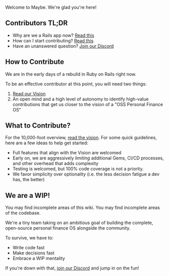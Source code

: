 Welcome to Maybe. We're glad you're here!

## Contributors TL;DR

- Why are we a Rails app now? [Read this](https://x.com/Shpigford/status/1753188910304301260?s=20)
- How can I start contributing? [Read this](#how-to-contribute)
- Have an unanswered question? [Join our Discord](https://link.maybe.co/discord)

## How to Contribute

We are in the early days of a rebuild in Ruby on Rails right now.

To be an effective contributor at this point, you will need two things:

1. [Read our Vision](https://github.com/maybe-finance/maybe/wiki/vision)
2. An open mind and a high level of autonomy to identify high-value contributions that get us closer to the vision of a "OSS Personal Finance OS"

## What to Contribute?

For the 10,000-foot overview, [read the vision](https://github.com/maybe-finance/maybe/wiki/vision).  For some quick guidelines, here are a few ideas to help get started:

- Full features that align with the Vision are welcomed
- Early on, we are aggressively _limiting_ additional Gems, CI/CD processes, and other overhead that adds complexity
- Testing is welcomed, but 100% code coverage is not a priority.
- We favor simplicity over optionality (i.e. the less decision fatigue a dev has, the better)

## We are a WIP!

You may find incomplete areas of this wiki. You may find incomplete areas of the codebase.

We're a tiny team taking on an ambitious goal of building the complete, open-source personal finance OS alongside the community.

To survive, we have to:

- Write code fast
- Make decisions fast
- Embrace a WIP mentality

If you're down with that, [join our Discord](https://link.maybe.co/discord) and jump in on the fun!
